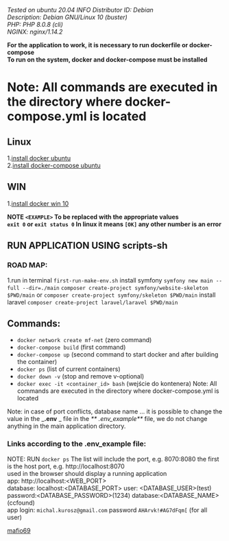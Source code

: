 _Tested on ubuntu 20.04 INFO Distributor ID: Debian    
Description: Debian GNU/Linux 10 (buster)  
PHP: PHP 8.0.8 (cli)     
NGINX:  nginx/1.14.2_    
  
**For the application to work, it is necessary to run dockerfile or docker-compose**    
**To run on the system, docker and docker-compose must be installed**    
  
# Note: All commands are executed in the directory where docker-compose.yml is located  
## Linux  
1.[install docker ubuntu](https://docs.docker.com/compose/install)  
2.[install docker-compose ubuntu](https://docs.docker.com/compose/install)  
## WIN  
1.[install docker win 10](https://docs.docker.com/docker-for-windows/install/)

**NOTE `<EXAMPLE>` To be replaced with the appropriate values**  
       **`exit 0` or `exit status 0` In linux it means `[OK]` any other number is an error**
##  RUN APPLICATION USING scripts-sh  
### ROAD MAP:  
1.run in terminal `first-run-make-env.sh`
install symfony
`symfony new main --full --dir=./main`
`composer create-project symfony/website-skeleton $PWD/main` or
`composer create-project symfony/skeleton $PWD/main` 
install laravel
`composer create-project laravel/laravel $PWD/main`

## Commands:
- `docker network create mf-net` (zero command)
- `docker-compose build` (first command)  
- `docker-compose up` (second command to start docker and after building the container)  
- `docker ps` (list of current containers)  
- `docker down -v` (stop and remove v-optional)  
- `docker exec -it <container_id> bash` (wejście do kontenera)
       Note: All commands are executed in the directory where docker-compose.yml is located
  
Note: in case of port conflicts, database name ... it is possible to change the value in the _**.env** _ file in the _**
     .env_example**_ file, we do not change anything in the main application directory.
### Links according to the .env_example file:
NOTE: RUN `docker ps` The list will include the port, e.g. 8070:8080 the first is the host port, e.g. http://localhost:8070   
      used in the browser should display a running application  
      app: http://localhost:<WEB_PORT>  
      database: localhost:<DATABASE_PORT> user: <DATABASE_USER>(test)   
      password:<DATABASE_PASSWORD>(1234) database:<DATABASE_NAME> (ccfound)    
      app login:  `michal.kurosz@gmail.com` password `AHArvk!#AG7dFqm[` (for all user)  

[mafio69](mailto:mf1969@gmail.com?subject=[GitHub]%20Docker%20Repo) 
